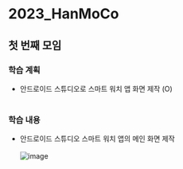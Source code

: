 # 2023_HanMoCo
## 첫 번째 모임
### 학습 계획
- 안드로이드 스튜디오로 스마트 워치 앱 화면 제작 (O)
<br></br>
### 학습 내용
- 안드로이드 스튜디오 스마트 워치 앱의 메인 화면 제작 <br></br>
![image](https://user-images.githubusercontent.com/80818640/227136629-5d88daeb-bb89-4c52-83d1-47d965057037.png)
